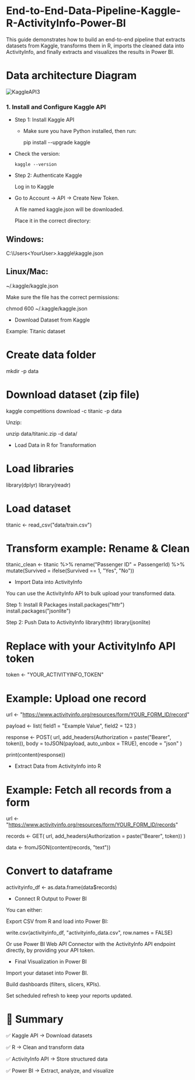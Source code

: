 # End-to-End-Data-Pipeline-Kaggle-R-ActivityInfo-Power-BI
This guide demonstrates how to build an end-to-end pipeline that extracts datasets from Kaggle, transforms them in R, imports the cleaned data into ActivityInfo, and finally extracts and visualizes the results in Power BI.

# Data architecture Diagram
![KaggleAPI3](https://github.com/user-attachments/assets/7b27be49-db7c-40eb-b9ed-5fee57ef579b)

### 1. Install and Configure Kaggle API
- Step 1: Install Kaggle API
    - Make sure you have Python installed, then run:

      pip install --upgrade kaggle


- Check the version:

      kaggle --version

- Step 2: Authenticate Kaggle

    Log in to Kaggle


- Go to Account → API → Create New Token.

   A file named kaggle.json will be downloaded.

   Place it in the correct directory:

## Windows:

C:\Users\<YourUser>\.kaggle\kaggle.json


## Linux/Mac:

~/.kaggle/kaggle.json


Make sure the file has the correct permissions:

chmod 600 ~/.kaggle/kaggle.json

- Download Dataset from Kaggle

Example: Titanic dataset

# Create data folder
mkdir -p data

# Download dataset (zip file)
kaggle competitions download -c titanic -p data


Unzip:

unzip data/titanic.zip -d data/

- Load Data in R for Transformation
# Load libraries
library(dplyr)
library(readr)

# Load dataset
titanic <- read_csv("data/train.csv")

# Transform example: Rename & Clean
titanic_clean <- titanic %>%
  rename("Passenger ID" = PassengerId) %>%
  mutate(Survived = ifelse(Survived == 1, "Yes", "No"))

- Import Data into ActivityInfo

You can use the ActivityInfo API to bulk upload your transformed data.

Step 1: Install R Packages
install.packages("httr")
install.packages("jsonlite")

Step 2: Push Data to ActivityInfo
library(httr)
library(jsonlite)

# Replace with your ActivityInfo API token
token <- "YOUR_ACTIVITYINFO_TOKEN"

# Example: Upload one record
url <- "https://www.activityinfo.org/resources/form/YOUR_FORM_ID/record"

payload <- list(
  field1 = "Example Value",
  field2 = 123
)

response <- POST(
  url,
  add_headers(Authorization = paste("Bearer", token)),
  body = toJSON(payload, auto_unbox = TRUE),
  encode = "json"
)

print(content(response))

- Extract Data from ActivityInfo into R
# Example: Fetch all records from a form
url <- "https://www.activityinfo.org/resources/form/YOUR_FORM_ID/records"

records <- GET(
  url,
  add_headers(Authorization = paste("Bearer", token))
)

data <- fromJSON(content(records, "text"))

# Convert to dataframe
activityinfo_df <- as.data.frame(data$records)

- Connect R Output to Power BI

You can either:

Export CSV from R and load into Power BI:

write.csv(activityinfo_df, "activityinfo_data.csv", row.names = FALSE)


Or use Power BI Web API Connector with the ActivityInfo API endpoint directly, by providing your API token.

- Final Visualization in Power BI

Import your dataset into Power BI.

Build dashboards (filters, slicers, KPIs).

Set scheduled refresh to keep your reports updated.

# 📌 Summary

✅ Kaggle API → Download datasets

✅ R → Clean and transform data

✅ ActivityInfo API → Store structured data

✅ Power BI → Extract, analyze, and visualize
